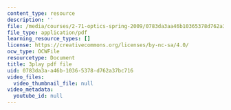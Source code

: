 ```yaml
---
content_type: resource
description: ''
file: /media/courses/2-71-optics-spring-2009/0783da3aa46b10365378d762a37bc716_JmK0vSLULP8.pdf
file_type: application/pdf
learning_resource_types: []
license: https://creativecommons.org/licenses/by-nc-sa/4.0/
ocw_type: OCWFile
resourcetype: Document
title: 3play pdf file
uid: 0783da3a-a46b-1036-5378-d762a37bc716
video_files:
  video_thumbnail_file: null
video_metadata:
  youtube_id: null
---
```

